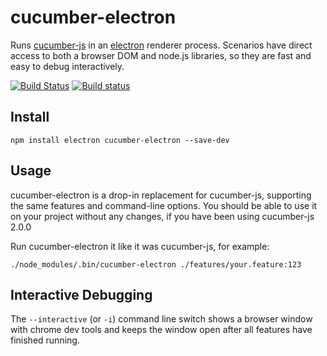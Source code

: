 # cucumber-electron

Runs [cucumber-js](https://github.com/cucumber/cucumber-js) in an [electron](https://github.com/electron/electron) renderer process. Scenarios have direct access to both a browser DOM and node.js libraries, so they are fast and easy to debug interactively.

[![Build Status](https://travis-ci.org/cucumber/cucumber-electron.svg?branch=master)](https://travis-ci.org/cucumber/cucumber-electron) [![Build status](https://ci.appveyor.com/api/projects/status/arac0g9l3uj476x3/branch/master?svg=true)](https://ci.appveyor.com/project/joshski/cucumber-electron/branch/master)

## Install

    npm install electron cucumber-electron --save-dev

## Usage

cucumber-electron is a drop-in replacement for cucumber-js, supporting the same
features and command-line options. You should be able to use it on your project
without any changes, if you have been using cucumber-js 2.0.0

Run cucumber-electron it like it was cucumber-js, for example:

    ./node_modules/.bin/cucumber-electron ./features/your.feature:123


## Interactive Debugging

The `--interactive` (or `-i`) command line switch shows a browser window with chrome dev tools and keeps
the window open after all features have finished running.
